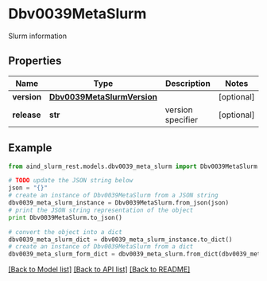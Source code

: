 # Dbv0039MetaSlurm

Slurm information

## Properties

Name | Type | Description | Notes
------------ | ------------- | ------------- | -------------
**version** | [**Dbv0039MetaSlurmVersion**](Dbv0039MetaSlurmVersion.md) |  | [optional] 
**release** | **str** | version specifier | [optional] 

## Example

```python
from aind_slurm_rest.models.dbv0039_meta_slurm import Dbv0039MetaSlurm

# TODO update the JSON string below
json = "{}"
# create an instance of Dbv0039MetaSlurm from a JSON string
dbv0039_meta_slurm_instance = Dbv0039MetaSlurm.from_json(json)
# print the JSON string representation of the object
print Dbv0039MetaSlurm.to_json()

# convert the object into a dict
dbv0039_meta_slurm_dict = dbv0039_meta_slurm_instance.to_dict()
# create an instance of Dbv0039MetaSlurm from a dict
dbv0039_meta_slurm_form_dict = dbv0039_meta_slurm.from_dict(dbv0039_meta_slurm_dict)
```
[[Back to Model list]](../README.md#documentation-for-models) [[Back to API list]](../README.md#documentation-for-api-endpoints) [[Back to README]](../README.md)


